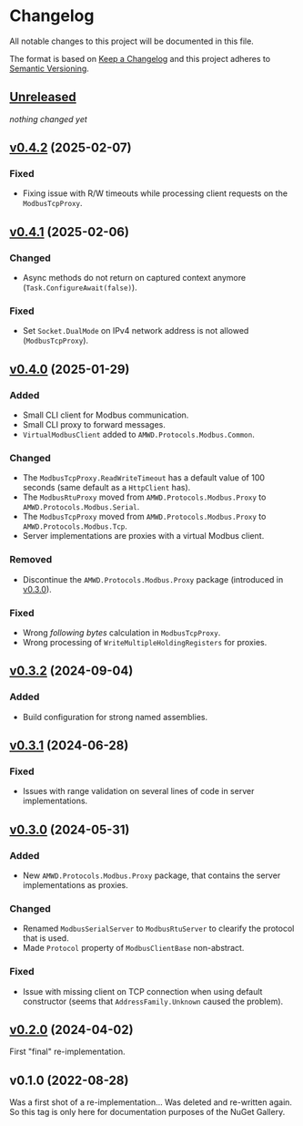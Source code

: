 # Changelog

All notable changes to this project will be documented in this file.

The format is based on [Keep a Changelog](https://keepachangelog.com/en/1.1.0/)
and this project adheres to [Semantic Versioning](https://semver.org/spec/v2.0.0.html).

## [Unreleased]

_nothing changed yet_


## [v0.4.2] (2025-02-07)

### Fixed

- Fixing issue with R/W timeouts while processing client requests on the `ModbusTcpProxy`.


## [v0.4.1] (2025-02-06)

### Changed

- Async methods do not return on captured context anymore (`Task.ConfigureAwait(false)`).

### Fixed

- Set `Socket.DualMode` on IPv4 network address is not allowed (`ModbusTcpProxy`).


## [v0.4.0] (2025-01-29)

### Added

- Small CLI client for Modbus communication.
- Small CLI proxy to forward messages.
- `VirtualModbusClient` added to `AMWD.Protocols.Modbus.Common`.

### Changed

- The `ModbusTcpProxy.ReadWriteTimeout` has a default value of 100 seconds (same default as a `HttpClient` has).
- The `ModbusRtuProxy` moved from `AMWD.Protocols.Modbus.Proxy` to `AMWD.Protocols.Modbus.Serial`.
- The `ModbusTcpProxy` moved from `AMWD.Protocols.Modbus.Proxy` to `AMWD.Protocols.Modbus.Tcp`.
- Server implementations are proxies with a virtual Modbus client.

### Removed

- Discontinue the `AMWD.Protocols.Modbus.Proxy` package (introduced in [v0.3.0]).

### Fixed

- Wrong _following bytes_ calculation in `ModbusTcpProxy`.
- Wrong processing of `WriteMultipleHoldingRegisters` for proxies.


## [v0.3.2] (2024-09-04)

### Added

- Build configuration for strong named assemblies.


## [v0.3.1] (2024-06-28)

### Fixed

- Issues with range validation on several lines of code in server implementations.


## [v0.3.0] (2024-05-31)

### Added

- New `AMWD.Protocols.Modbus.Proxy` package, that contains the server implementations as proxies.

### Changed

- Renamed `ModbusSerialServer` to `ModbusRtuServer` to clearify the protocol that is used.
- Made `Protocol` property of `ModbusClientBase` non-abstract.

### Fixed

- Issue with missing client on TCP connection when using default constructor (seems that `AddressFamily.Unknown` caused the problem).


## [v0.2.0] (2024-04-02)

First "final" re-implementation.


## v0.1.0 (2022-08-28)

Was a first shot of a re-implementation... Was deleted and re-written again.    
So this tag is only here for documentation purposes of the NuGet Gallery.



[Unreleased]: https://github.com/AM-WD/AMWD.Protocols.Modbus/compare/v0.4.2...HEAD
[v0.4.2]: https://github.com/AM-WD/AMWD.Protocols.Modbus/compare/v0.4.1...v0.4.2
[v0.4.1]: https://github.com/AM-WD/AMWD.Protocols.Modbus/compare/v0.4.0...v0.4.1
[v0.4.0]: https://github.com/AM-WD/AMWD.Protocols.Modbus/compare/v0.3.2...v0.4.0
[v0.3.2]: https://github.com/AM-WD/AMWD.Protocols.Modbus/compare/v0.3.1...v0.3.2
[v0.3.1]: https://github.com/AM-WD/AMWD.Protocols.Modbus/compare/v0.3.0...v0.3.1
[v0.3.0]: https://github.com/AM-WD/AMWD.Protocols.Modbus/compare/v0.2.0...v0.3.0
[v0.2.0]: https://github.com/AM-WD/AMWD.Protocols.Modbus/tree/v0.2.0

